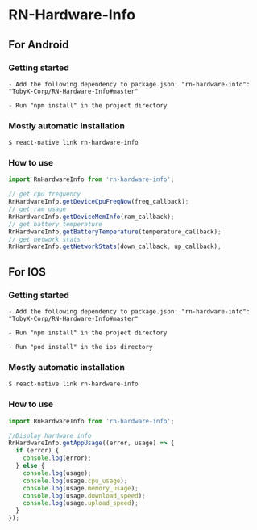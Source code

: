 # RN-Hardware-Info

## For Android

### Getting started
`- Add the following dependency to package.json:
  "rn-hardware-info": "TobyX-Corp/RN-Hardware-Info#master"`
  
 `- Run "npm install" in the project directory`

### Mostly automatic installation

`$ react-native link rn-hardware-info`

### How to use
```javascript
import RnHardwareInfo from 'rn-hardware-info';

// get cpu frequency
RnHardwareInfo.getDeviceCpuFreqNow(freq_callback);
// get ram usage
RnHardwareInfo.getDeviceMemInfo(ram_callback);
// get battery temperature
RnHardwareInfo.getBatteryTemperature(temperature_callback);
// get network stats
RnHardwareInfo.getNetworkStats(down_callback, up_callback);
```

## For IOS

### Getting started
`- Add the following dependency to package.json:
  "rn-hardware-info": "TobyX-Corp/RN-Hardware-Info#master"`
  
 `- Run "npm install" in the project directory`
 
 `- Run "pod install" in the ios directory`

### Mostly automatic installation

`$ react-native link rn-hardware-info`

### How to use
```javascript
import RnHardwareInfo from 'rn-hardware-info';

//Display hardware info
RnHardwareInfo.getAppUsage((error, usage) => {
  if (error) {
    console.log(error);
  } else {
    console.log(usage);
    console.log(usage.cpu_usage);
    console.log(usage.memory_usage);
    console.log(usage.download_speed);
    console.log(usage.upload_speed);
  }
});
```
